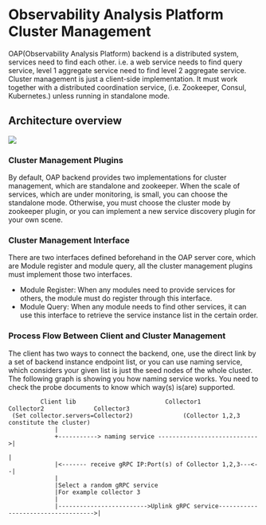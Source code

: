 # Observability Analysis Platform Cluster Management
OAP(Observability Analysis Platform) backend is a distributed system, services need to find each 
other. i.e. a web service needs to find query service, level 1 aggregate service need to find 
level 2 aggregate service. Cluster management is just a client-side implementation. It must work 
together with a distributed coordination service, (i.e. Zookeeper, Consul, Kubernetes.) unless 
running in standalone mode.

## Architecture overview
<img src="https://skywalkingtest.github.io/page-resources/6.0.0-alpha/cluster_management.png"/>

### Cluster Management Plugins
By default, OAP backend provides two implementations for cluster management, which are standalone 
and zookeeper. When the scale of services, which are under monitoring, is small, you can choose 
the standalone mode. Otherwise, you must choose the cluster mode by zookeeper plugin, or you can 
implement a new service discovery plugin for your own scene.

### Cluster Management Interface
There are two interfaces defined beforehand in the OAP server core, which are Module register and 
module query, all the cluster management plugins must implement those two interfaces.

* Module Register: When any modules need to provide services for others, the module must do register 
through this interface.
* Module Query: When any module needs to find other services, it can use this interface to retrieve 
the service instance list in the certain order.

### Process Flow Between Client and Cluster Management
The client has two ways to connect the backend, one, use the direct link by a set of backend instance 
endpoint list, or you can use naming service, which considers your given list is just the seed nodes 
of the whole cluster. The following graph is showing you how naming service works. You need to check 
the probe documents to know which way(s) is(are) supported.
```
         Client lib                         Collector1             Collector2              Collector3
 (Set collector.servers=Collector2)              (Collector 1,2,3 constitute the cluster)
             |
             +-----------> naming service ---------------------------->|
                                                                       |
             |<------- receive gRPC IP:Port(s) of Collector 1,2,3---<--|
             |
             |Select a random gRPC service
             |For example collector 3
             |
             |------------------------->Uplink gRPC service----------------------------------->|
```